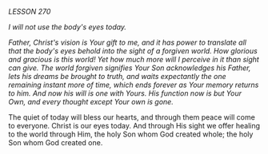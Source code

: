*LESSON 270*

*I will not use the body's eyes today.*

_Father, Christ's vision is Your gift to me, and it has power to translate all that the body's eyes behold into the sight of a forgiven world. How glorious and gracious is this world! Yet how much more will I perceive in it than sight can give. The world forgiven signifies Your Son acknowledges his Father, lets his dreams be brought to truth, and waits expectantly the one remaining instant more of time, which ends forever as Your memory returns to him. And now his will is one with Yours. His function now is but Your Own, and every thought except Your own is gone._

The quiet of today will bless our hearts, and through them peace will come to everyone. Christ is our eyes today. And through His sight we offer healing to the world through Him, the holy Son whom God created whole; the holy Son whom God created one.